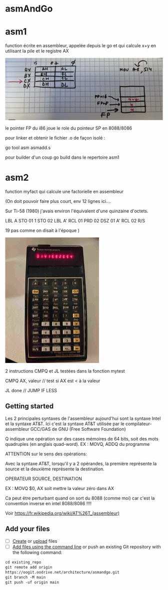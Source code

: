 # asmAndGo


# asm1

function écrite en assembleur, appelée depuis le go
et qui calcule x+y en utilisant la pile et le registre AX

![image info](./i86Archi.jpg)

le pointer FP du i86 joue le role du pointeur SP en 8088/8086

pour linker et obtenir le fichier .o de façon isolé :

go tool asm asmadd.s

pour builder d'un coup go build dans le repertoire asm1

# asm2 

function myfact qui calcule une factorielle  en assembleur

(On doit pouvoir faire plus court, env 12 lignes ici....

Sur Ti-58 (1980) j'avais environ l'équivalent d'une quinzaine d'octets.

LBL A STO 01 1 STO 02 LBL A' RCL 01 PRD 02 DSZ 01 A' RCL 02 R/S

19 pas comme on disait à l'époque )

![image info](./Ti58-PI.jpg)

2 instructions CMPQ et JL testées dans la fonction mytest 

CMPQ    AX, valeur           // test si AX est < à la valeur 

JL      done                 // JUMP IF LESS



## Getting started

Les 2 principales syntaxes de l'assembleur aujourd'hui sont la syntaxe Intel et la syntaxe AT&T.
Ici c'est la syntaxe AT&T utilisée par le compilateur-assembleur GCC/GAS de GNU (Free Software Foundation)

Q indique une opération sur des cases mémoires de 64 bits, soit des mots quadruples (en anglais quad-word). 
EX : MOVQ, ADDQ du programme

ATTENTION sur le sens des opérations:

Avec la syntaxe AT&T, lorsqu'il y a 2 opérandes, la première représente la
source et la deuxième représente la destination.

OPERATEUR SOURCE, DESTINATION

EX : MOVQ $0, AX soit mettre la valeur zéro dans AX

Ca peut être perturbant quand  on sort du 8088 (comme moi) car c'est la  convention inverse en intel 8088/8086 !!!!

Voir https://fr.wikipedia.org/wiki/AT%26T_(assembleur)

## Add your files

- [ ] [Create](https://docs.gitlab.com/ee/user/project/repository/web_editor.html#create-a-file) or [upload](https://docs.gitlab.com/ee/user/project/repository/web_editor.html#upload-a-file) files
- [ ] [Add files using the command line](https://docs.gitlab.com/ee/gitlab-basics/add-file.html#add-a-file-using-the-command-line) or push an existing Git repository with the following command:

```
cd existing_repo
git remote add origin https://oogit.oodrive.net/architecture/asmandgo.git
git branch -M main
git push -uf origin main
```


